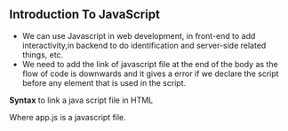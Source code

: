 ## Introduction To JavaScript
- We can use Javascript in web development, in front-end to add interactivity,in backend to do identification and server-side related things, etc.
- We need to add the link of javascript file at the end of the body as the flow of code is downwards and it gives a error if we declare the script before any element that is used in the script.

**Syntax** to link a java script file in HTML
<script src="app.js"></script>

Where app.js is a javascript file.

